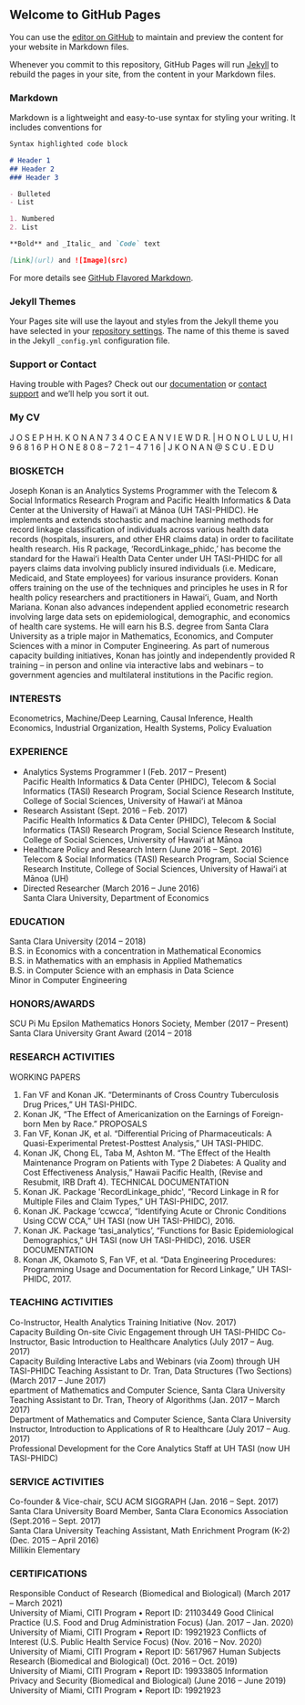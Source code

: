 ## Welcome to GitHub Pages

You can use the [editor on GitHub](https://github.com/jkonan/jkonan.github.io/edit/master/README.md) to maintain and preview the content for your website in Markdown files.

Whenever you commit to this repository, GitHub Pages will run [Jekyll](https://jekyllrb.com/) to rebuild the pages in your site, from the content in your Markdown files.

### Markdown

Markdown is a lightweight and easy-to-use syntax for styling your writing. It includes conventions for

```markdown
Syntax highlighted code block

# Header 1
## Header 2
### Header 3

- Bulleted
- List

1. Numbered
2. List

**Bold** and _Italic_ and `Code` text

[Link](url) and ![Image](src)
```

For more details see [GitHub Flavored Markdown](https://guides.github.com/features/mastering-markdown/).

### Jekyll Themes

Your Pages site will use the layout and styles from the Jekyll theme you have selected in your [repository settings](https://github.com/jkonan/jkonan.github.io/settings). The name of this theme is saved in the Jekyll `_config.yml` configuration file.

### Support or Contact

Having trouble with Pages? Check out our [documentation](https://help.github.com/categories/github-pages-basics/) or [contact support](https://github.com/contact) and we’ll help you sort it out.

### My CV

J O S E P H   H.   K O N A N
7 3 4   O C E A N  V I E W  D R.   |    H O N O L U L U,   H  I    9 6 8 1 6
P H O N E  8 0 8 – 7 2 1 – 4 7 1 6   |   J K O N A N @ S C U . E D U 

### BIOSKETCH
Joseph Konan is an Analytics Systems Programmer with the Telecom & Social Informatics Research Program and Pacific Health Informatics & Data Center at the University of Hawaiʻi at Mānoa (UH TASI-PHIDC).  He implements and extends stochastic and machine learning methods for record linkage classification of individuals across various health data records (hospitals, insurers, and other EHR claims data) in order to facilitate health research.  His R package, ‘RecordLinkage_phidc,’ has become the standard for the Hawaiʻi Health Data Center under UH TASI-PHIDC for all payers claims data involving publicly insured individuals (i.e. Medicare, Medicaid, and State employees) for various insurance providers. Konan offers training on the use of the techniques and principles he uses in R for health policy researchers and practitioners in Hawaiʻi, Guam, and North Mariana.  Konan also advances independent applied econometric research involving large data sets on epidemiological, demographic, and economics of health care systems.  He will earn his B.S. degree from Santa Clara University as a triple major in Mathematics, Economics, and Computer Sciences with a minor in Computer Engineering. As part of numerous capacity building initiatives, Konan has jointly and independently provided R training – in person and online via interactive labs and webinars – to government agencies and multilateral institutions in the Pacific region.  

### INTERESTS
Econometrics, Machine/Deep Learning, Causal Inference, Health Economics, Industrial Organization, Health Systems, Policy Evaluation

### EXPERIENCE
- Analytics Systems Programmer I	(Feb. 2017 – Present)  
Pacific Health Informatics & Data Center (PHIDC), Telecom & Social Informatics (TASI) Research 
Program, Social Science Research Institute, College of Social Sciences, University of Hawaiʻi at Mānoa 
- Research Assistant	(Sept. 2016 – Feb. 2017)  
Pacific Health Informatics & Data Center (PHIDC), Telecom & Social Informatics (TASI) Research 
Program, Social Science Research Institute, College of Social Sciences, University of Hawaiʻi at Mānoa
- Healthcare Policy and Research Intern	(June 2016 – Sept. 2016)  
Telecom & Social Informatics (TASI) Research Program, Social Science Research Institute, College of 
Social Sciences, University of Hawaiʻi at Mānoa (UH)
- Directed Researcher (March 2016 – June 2016)  
Santa Clara University, Department of Economics

### EDUCATION
Santa Clara University (2014 – 2018)  
B.S. in Economics with a concentration in Mathematical Economics  
B.S. in Mathematics with an emphasis in Applied Mathematics  
B.S. in Computer Science with an emphasis in Data Science  
Minor in Computer Engineering

### HONORS/AWARDS
SCU Pi Mu Epsilon Mathematics Honors Society, Member (2017 – Present)  
Santa Clara University Grant Award (2014 – 2018  


### RESEARCH ACTIVITIES
WORKING PAPERS
1.	Fan VF and Konan JK. “Determinants of Cross Country Tuberculosis Drug Prices,” UH TASI-PHIDC.
2.	Konan JK, “The Effect of Americanization on the Earnings of Foreign-born Men by Race.”
PROPOSALS
3.	Fan VF, Konan JK, et al. “Differential Pricing of Pharmaceuticals: A Quasi-Experimental Pretest-Posttest Analysis,” UH TASI-PHIDC.
4.	Konan JK, Chong EL, Taba M, Ashton M. “The Effect of the Health Maintenance Program on Patients with Type 2 Diabetes: A Quality and Cost Effectiveness Analysis,” Hawaii Pacific Health, (Revise and Resubmit, IRB Draft 4).
TECHNICAL DOCUMENTATION
5.	Konan JK. Package 'RecordLinkage_phidc', “Record Linkage in R for Multiple Files and Claim Types,” UH TASI-PHIDC, 2017.
6.	Konan JK. Package ‘ccwcca’, “Identifying Acute or Chronic Conditions Using CCW CCA,” UH TASI (now UH TASI-PHIDC), 2016.
7.	Konan JK. Package ‘tasi_analytics’, “Functions for Basic Epidemiological Demographics,” UH TASI (now UH TASI-PHIDC), 2016.
USER DOCUMENTATION
8.	Konan JK, Okamoto S, Fan VF, et al. “Data Engineering Procedures: Programming Usage and Documentation for Record Linkage,” UH TASI-PHIDC, 2017.

### TEACHING ACTIVITIES
Co-Instructor, Health Analytics Training Initiative	(Nov. 2017)  
Capacity Building On-site Civic Engagement through UH TASI-PHIDC
Co-Instructor, Basic Introduction to Healthcare Analytics (July 2017 – Aug. 2017)  
Capacity Building Interactive Labs and Webinars (via Zoom) through UH TASI-PHIDC
Teaching Assistant to Dr. Tran, Data Structures (Two Sections) (March 2017 – June 2017)  
epartment of Mathematics and Computer Science, Santa Clara University
Teaching Assistant to Dr. Tran, Theory of Algorithms (Jan. 2017 – March 2017)  
Department of Mathematics and Computer Science, Santa Clara University
Instructor, Introduction to Applications of R to Healthcare (July 2017 – Aug. 2017)  
Professional Development for the Core Analytics Staff at UH TASI (now UH TASI-PHIDC)

### SERVICE ACTIVITIES
Co-founder & Vice-chair, SCU ACM SIGGRAPH	(Jan. 2016 – Sept. 2017)  
Santa Clara University
Board Member, Santa Clara Economics Association (Sept.2016 – Sept. 2017)  
Santa Clara University
Teaching Assistant, Math Enrichment Program (K-2) (Dec. 2015 – April 2016)  
Millikin Elementary

### CERTIFICATIONS
Responsible Conduct of Research (Biomedical and Biological) (March 2017 – March 2021)  
University of Miami, CITI Program • Report ID: 21103449
Good Clinical Practice (U.S. Food and Drug Administration Focus) (Jan. 2017 – Jan. 2020)  
University of Miami, CITI Program • Report ID: 19921923
Conflicts of Interest (U.S. Public Health Service Focus) (Nov. 2016 – Nov. 2020)  
University of Miami, CITI Program • Report ID: 5617967
Human Subjects Research (Biomedical and Biological) (Oct. 2016 – Oct. 2019)  
University of Miami, CITI Program • Report ID: 19933805
Information Privacy and Security (Biomedical and Biological) (June 2016 – June 2019)  
University of Miami, CITI Program • Report ID: 19921923

